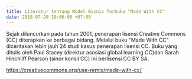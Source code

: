 ```yaml
---
title: Literatur tentang Model Bisnis Terbuka "Made With CC"
date: 2018-07-20 19:06:00 +07:00
---
```


Sejak diluncurkan pada tahun 2001, penerapan lisensi Creative Commons (CC) diterapkan ke berbagai bidang. Melalui buku "Made With CC" diceritakan lebih jauh 24 studi kasus penerapan lisensi CC. Buku yang ditulis oleh Paul Stacey (direktur asosiasi global learning CC)dan Sarah Hinchliff Pearson (sinor konsil CC) ini berlisensi CC BY SA. 


https://creativecommons.org/use-remix/made-with-cc/